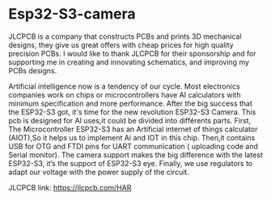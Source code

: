 # Esp32-S3-camera

JLCPCB is a company that constructs PCBs and prints 3D mechanical designs, they give us great offers with cheap prices for high quality precision PCBs. I would like to thank JLCPCB for their sponsorship and for supporting me in creating and innovating schematics, and improving my PCBs designs.

Artificial intelligence now is a tendency of our cycle. Most electronics companies work on chips or microcontrollers have AI calculators with minimum specification and more performance.
After the big success that the ESP32-S3 got, it's time for the new revolution ESP32-S3 Camera.
This pcb is designed for AI uses,it could be divided into différents parts.
First, The Microcontroller ESP32-S3 has an Artificial internet of things calculator (AIOT),So it helps us to implement Ai and IOT in this chip.
Then,it contains USB for OTG and FTDI pins for UART communication ( uploading code and Serial monitor).
The camera support makes the big difference with the latest ESP32-S3, it’s the support of ESP32-S3 eye.
Finally, we use regulators to adapt our voltage with the power supply of the circuit.

JLCPCB link: https://jlcpcb.com/HAR


